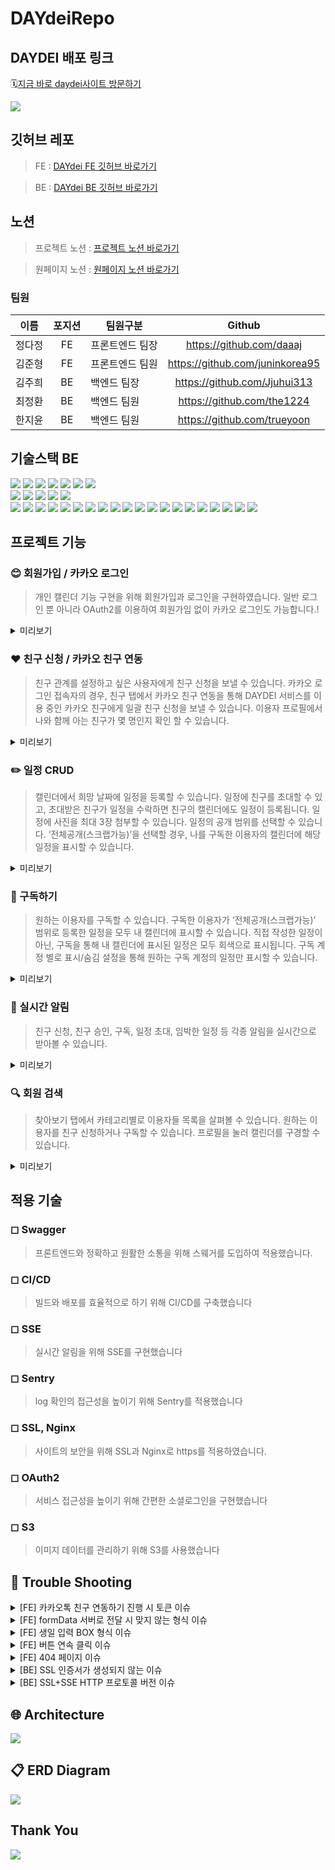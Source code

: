# DAYdeiRepo
## DAYDEI 배포 링크
🗓️[지금 바로 daydei사이트 방문하기](https://www.daydei.life/)

<p>
  <img src="https://user-images.githubusercontent.com/94800969/232995084-4eb7d3d4-2d75-44af-8921-a28765e2c881.gif">
</p>



## 깃허브 레포

> FE :
[DAYdei FE 깃허브 바로가기](https://github.com/DAYdeiProject/DAYdei_FE.git)


> BE :
[DAYdei BE 깃허브 바로가기](https://github.com/DAYdeiProject/DAYdeiBackRepo)

## 노션

>프로젝트 노션 :
[프로젝트 노션 바로가기](https://shard-velvet-790.notion.site/daydei-258f1b00e93c4c719b92be10e78a3a51)


>원페이지 노션 :
[원페이지 노션 바로가기](https://shard-velvet-790.notion.site/A-4-SA-ae22a288543d455c810012fd6ac9b3a0)

### 팀원

| 이름   | 포지션 | 팀원구분        |             Github              |
| ------ | :----: | --------------- | :-----------------------------: |
| 정다정 |   FE   | 프론트엔드 팀장 | https://github.com/daaaj |
| 김준형 |   FE   | 프론트엔드 팀원 | https://github.com/juninkorea95 |
| 김주희 |   BE   | 백엔드 팀장 |    https://github.com/Jjuhui313     |
| 최정환 |   BE   | 백엔드 팀원 | https://github.com/the1224 |
| 한지윤 |   BE   | 백엔드 팀원 | https://github.com/trueyoon |


## 기술스택 BE

<div> 
  <img src="https://img.shields.io/badge/JAVA-007396?style=for-the-badge&logo=java&logoColor=white">
  <img src="https://img.shields.io/badge/IntelliJIDEA-000000?style=for-the-badge&logo=IntelliJIDEA&logoColor=white">
  <img src="https://img.shields.io/badge/Gradle-02303A?style=for-the-badge&logo=Gradle&logoColor=white">
  <img src="https://img.shields.io/badge/Linux-FCC624?style=for-the-badge&logo=Linux&logoColor=white">
  <img src="https://img.shields.io/badge/Ubuntu-E95420?style=for-the-badge&logo=Ubuntu&logoColor=white">
  <img src="https://img.shields.io/badge/jsonwebtokens-000000?style=for-the-badge&logo=jsonwebtokens&logoColor=white">
  <img src="https://img.shields.io/badge/SSE-000000?style=for-the-badge&logo=&logoColor=white"/> <br>
  <img src="https://img.shields.io/badge/springboot-6DB33F?style=for-the-badge&logo=springboot&logoColor=white">
  <img src="https://img.shields.io/badge/springsecurity-6DB33F?style=for-the-badge&logo=springsecurity&logoColor=white">
  <img src="https://img.shields.io/badge/AmazonEC2-FF9900?style=for-the-badge&logo=AmazonEC2&logoColor=white"/> 
  <img src="https://img.shields.io/badge/AmazonS3-569A31?style=for-the-badge&logo=AmazonS3&logoColor=white"/>
  <img src="https://img.shields.io/badge/AmazonRDS-527FFF?style=for-the-badge&logo=AmazonRDS&logoColor=white"/> <br>
  <img src="https://img.shields.io/badge/MySQL-4479A1?style=for-the-badge&logo=mysql&logoColor=white">
  <img src="https://img.shields.io/badge/jquery-0769AD?style=for-the-badge&logo=jquery&logoColor=white">
  <img src="https://img.shields.io/badge/CODEDEPLOY-181717?style=for-the-badge"/>
  <img src="https://img.shields.io/badge/NGINX-009639?style=for-the-badge&logo=nginx&logoColor=white"/>
  <img src="https://img.shields.io/badge/git-F05032?style=for-the-badge&logo=git&logoColor=white"/>
  <img src="https://img.shields.io/badge/github-181717?style=for-the-badge&logo=github&logoColor=white"/>
  <img src="https://img.shields.io/badge/GithubActions-2088FF?style=for-the-badge&logo=githubactions&logoColor=white"/>
  <img src="https://img.shields.io/badge/Postman-FF6C37?style=for-the-badge&logo=Postman&logoColor=white"/>
  <img src="https://img.shields.io/badge/Swagger-85EA2D?style=for-the-badge&logo=swagger&logoColor=black"/>
  <img src="https://img.shields.io/badge/Sentry-362D59?style=for-the-badge&logo=sentry&logoColor=white"/>
  <img src="https://img.shields.io/badge/Notion-000000?style=for-the-badge&logo=Notion&logoColor=white"/> 
  <img src="https://img.shields.io/badge/Slack-4A154B?style=for-the-badge&logo=slack&logoColor=white"/>
  <img src="https://img.shields.io/badge/html5-E34F26?style=for-the-badge&logo=html5&logoColor=white"> 
  <img src="https://img.shields.io/badge/css-1572B6?style=for-the-badge&logo=css3&logoColor=white"> 
  <img src="https://img.shields.io/badge/javascript-F7DF1E?style=for-the-badge&logo=javascript&logoColor=black"> 
  <img src="https://img.shields.io/badge/react-61DAFB?style=for-the-badge&logo=react&logoColor=black"> 
  <img src="https://img.shields.io/badge/Redux_Toolkit-764ABC?style=for-the-badge&logo=redux&logoColor=white">
  <img src="https://img.shields.io/badge/Axios-5a2f88?style=for-the-badge&logo=axios&logoColor=white">
  <img src="https://img.shields.io/badge/Styled_Components-DB7093?style=for-the-badge&logo=styled-components&logoColor=white">
  <img src="https://img.shields.io/badge/react--router--dom-CA4245?style=for-the-badge&logo=react-router-dom&logoColor=white">
</div>

## 프로젝트 기능

### 😊 회원가입  / 카카오 로그인

> 개인 캘린더 기능 구현을 위해 회원가입과 로그인을 구현하였습니다.
일반 로그인 뿐 아니라 OAuth2를 이용하여 회원가입 없이 카카오 로그인도 가능합니다.!

<details>
<summary>미리보기</summary>
  <p>
  <img src="https://user-images.githubusercontent.com/86552492/232414598-6bd1935b-2a97-4d8e-9dd0-fe5cc8fedc0a.png" />
  <img src="https://user-images.githubusercontent.com/86552492/232414742-7e56f6a9-9442-4216-8492-d022b4419856.png"/> 
</p>
</details>



### ❤️ 친구 신청 / 카카오 친구 연동

> 친구 관계를 설정하고 싶은 사용자에게 친구 신청을 보낼 수 있습니다.
카카오 로그인 접속자의 경우, 친구 탭에서 카카오 친구 연동을 통해
DAYDEI 서비스를 이용 중인 카카오 친구에게 일괄 친구 신청을 보낼 수 있습니다.
이용자 프로필에서 나와 함께 아는 친구가 몇 명인지 확인 할 수 있습니다.

<details>
<summary>미리보기</summary>
  <p>
  <img src="https://user-images.githubusercontent.com/122579951/233258184-4945b9c7-89b7-4b9c-a46a-e8db542e652f.png">
  <img src="https://user-images.githubusercontent.com/122579951/233258195-50fba0b6-3721-4afa-963d-051276aa7574.png">
</p>
</details>


### ✏️ 일정 CRUD

> 캘린더에서 희망 날짜에 일정을 등록할 수 있습니다.
일정에 친구를 초대할 수 있고, 초대받은 친구가 일정을 수락하면 친구의 캘린더에도 일정이 등록됩니다.
일정에 사진을 최대 3장 첨부할 수 있습니다.
일정의 공개 범위를 선택할 수 있습니다.
‘전체공개(스크랩가능)’을 선택할 경우, 나를 구독한 이용자의 캘린더에 해당 일정을 표시할 수 있습니다.
> 

<details>  
<summary>미리보기</summary>
  <div>
    <img src="https://user-images.githubusercontent.com/86552492/232416137-a6488b2c-a8be-4e5d-91f3-125e148478a5.png"/> 
    <img src="https://user-images.githubusercontent.com/86552492/232416274-68b1403d-8669-45dd-8dcf-691d2f852055.png"/> 
    <img src="https://user-images.githubusercontent.com/122579951/233257295-56d72102-96d4-4085-8478-6184edaa8b3e.png"/> 
  </div>
</details>

### 🌟 구독하기

> 원하는 이용자를 구독할 수 있습니다.
구독한 이용자가 ‘전체공개(스크랩가능)’ 범위로 등록한 일정을 모두 내 캘린더에 표시할 수 있습니다.
직접 작성한 일정이 아닌, 구독을 통해 내 캘린더에 표시된 일정은 모두 회색으로 표시됩니다.
구독 계정 별로 표시/숨김 설정을 통해 원하는 구독 계정의 일정만 표시할 수 있습니다.
> 

<details>
<summary>미리보기</summary>
  <div>
    <img src="https://user-images.githubusercontent.com/51226340/232831456-9ea82050-0cb8-4d4b-91d0-3a2a986b0227.jpg">
    <img src = "https://user-images.githubusercontent.com/86552492/232415618-d3563e0c-53f1-4544-bce3-2ff95ff5adc6.png"/>
  </div>
</details>



### 🔔 실시간 알림

> 친구 신청, 친구 승인, 구독, 일정 초대, 임박한 일정 등 각종 알림을 실시간으로 받아볼 수 있습니다.
> 

<details>
<summary>미리보기</summary>
  <div>
    <img src = "https://user-images.githubusercontent.com/86552492/232415166-6d26877b-d2e5-41ed-b996-b1bb0bd0c3a3.png"/>
    <img src = "https://user-images.githubusercontent.com/122579951/233256488-39272d6b-c517-43ec-897b-2ce0e296a862.png" />
</div>
</details>



### 🔍 회원 검색

> 찾아보기 탭에서 카테고리별로 이용자들 목록을 살펴볼 수 있습니다.
원하는 이용자를 친구 신청하거나 구독할 수 있습니다.
프로필을 눌러 캘린더를 구경할 수 있습니다.
> 

<details>
<summary>미리보기</summary>
  <div>
    <img src="https://user-images.githubusercontent.com/51226340/232833946-89346709-5d67-49f0-b073-2ce014cdeb49.jpg">
  </div>
</details>


## 적용 기술

### ◻ Swagger

> 프론트엔드와 정확하고 원활한 소통을 위해 스웨거를 도입하여 적용했습니다.
> 

### ◻ CI/CD

> 빌드와 배포를 효율적으로 하기 위해 CI/CD를 구축했습니다
> 

### ◻ SSE

> 실시간 알림을 위해 SSE를 구현했습니다
> 

### ◻ Sentry

> log 확인의 접근성을 높이기 위해 Sentry를 적용했습니다
> 

### ◻ SSL, Nginx

> 사이트의 보안을 위해 SSL과 Nginx로 https를 적용하였습니다.
> 

### ◻ OAuth2

> 서비스 접근성을 높이기 위해 간편한 소셜로그인을 구현했습니다
> 

### ◻ S3

> 이미지 데이터를 관리하기 위해 S3를 사용했습니다
> 

## 🚨 Trouble Shooting 

  <details>
  <summary>[FE] 카카오톡 친구 연동하기 진행 시 토큰 이슈</summary>

<br/>
문제
 
- 카카오톡 친구 연동 api 사용시 로그인한 유저의 token과 카카오톡 redirect uri에서 받은 code를 서버에 보내고 response에 로그인한 유저의 token이 와야하는데 길이가 짧은 token이 계속 왔다. 그래서 해당 유저의 정보를 불러오지 못하는 에러가 발생하였다.

시도
 
- 값이 제대로 전달 안되는 문제일까봐 일일이 콘솔 찍어가며 값이 제대로 들어가는지 확인하였다. 
  <br/>통신도 잘 되었고 api에 필요한 값이 제대로 보내지고 있는게 확인되었다. 하지만 여전히 짧은 token이 반환되고 있었다.

해결
 
- 카카오톡 로그인시에는 token이 제대로 반환되었기 때문에 친구 연동 클릭시 다시 카카오톡 로그인을 하는 로직으로 수정하였다.

  </details>


<details>
  <summary>[FE] formData 서버로 전달 시 맞지 않는 형식 이슈</summary>

<br/>
문제
    
- 프로필 수정시 정보를 서버에 보낼때 형식이 이미지는 multipart/form-data, 다른 정보는 application/json 형식으로 보내야 했다. 
  <br/>그래서 formData 안에 정보 넣고 header에 "Content-Type": "multipart/form-data" 로 지정하고 요청했지만 400에러가 떴다. 
    
시도 

- 이전에는 string 값을 formData로 보낼때 key, value 형식에 맞게만 작성하면 서버에 잘 전달되었다. 그래서 이번에도 그렇게 하고 있었지만 
  <br/>json 형식으로 따로 지정을 해줘야된다고 해서 JSON.stringify로 감싼 후 formData로 보내봤지만 또 400에러가 떴다.
    
해결 

- 팀원분이 Blob을 이용하여 보내면 된다고 해서, blob 객체 생성 후 JSON.stringify로 서버로 요청하니깐 해결 되었다.
  
</details>

<details>
  <summary>[FE] 생일 입력 BOX 형식 이슈 </summary>

  <br/>
  문제
  
- 본래 회원 가입 페이지에서 생일 정보는 사용자가 직접 태어난 달과 날짜를 네자리 수로 적어 Input box에 적어 제출하도록 구현했다. 
  위와 같은 방식의 문제점은 생일의 형식에 벗어나는 숫자 (ex : 9999 / 0000)를 입력해도 회원가입이 허용된다는 점이었다.

  시도

- 첫 시도로는 기존의 Input box 형식을 유지하되, 입력값의 validation을 적용하려는 방향으로 잡았다. 
  하지만 이러한 방향은 입력값에 대한 조건을 다소 복잡한 방식으로 줘야했던 만큼 효율적이지 않았다. 

  해결
  
- 값을 입력하여 전달하는 방식에는 input 뿐만 아니라 select이 있다는 것을 발견하고 적용했다. 
</details>

<details>
  <summary>[FE] 버튼 연속 클릭 이슈 </summary>

<br/>
문제

- 본래 회원 가입 페이지에서 생일 정보는 사용자가 직접 태어난 달과 날짜를 네자리 수로 적어 Input box에 적어 제출하도록 구현했다. 
위와 같은 방식의 문제점은 생일의 형식에 벗어나는 숫자 (ex : 9999 / 0000)를 입력해도 회원가입이 허용된다는 점이었다.

시도

- 첫 시도로는 기존의 Input box 형식을 유지하되, 입력값의 validation을 적용하려는 방향으로 잡았다. 
하지만 이러한 방향은 입력값에 대한 조건을 다소 복잡한 방식으로 줘야했던 만큼 효율적이지 않았다. 

해결

- 값을 입력하여 전달하는 방식에는 input 뿐만 아니라 select이 있다는 것을 발견하고 적용했다. 

</details>

<details>
<summary>[FE] 404 페이지 이슈 </summary>

<br/>
문제 

- 처음에 페이지 구성할때 userId에 따라서 캘린더가 바뀌는 형식으로 경로 설정을 하였다. ( /:id ) 잘못된 경로로 접근할때, 없는 아이디로 접근했을 등 보여줄 404 페이지를 만들었는데, 
예를 들어 /15643로 없는 id로 접근 했을 때는 콘솔 에러만 나고 404페이지로 이동하지 않는 에러가 발생했다. 

시도

- useEffect로 url이 바뀔때마다 useLocation으로 id를 가져온 후, 서버와 통신 후 없는 id일때 404 페이지로 이동시키는 로직을 작성했다. 
하지만 서버와 통신하면서 loading중일때는 home 화면이 잠깐 보였다가 404 페이지로 이동되는 현상이 있었다. 
깜빡거리는 것 처럼 보여서 home page를 user 정보가 있을때만 보여지게 작성해보았지만, 여전히 똑같은 이슈가 있었다.

해결 

- 멘토님께 질문한 결과, 첫번째로 url에 userId가 보여지는게 좋지 않다해서, 이걸 먼저 수정해보고 다시 똑같은 이슈가 있는지 확인해보기로 하였다. 
그래서 url에 id를 없앤 후, 페이지를 더 나누고 없는 id나 잘못된 경로로 접근해보니 바로 404페이지로 이동하였다. 

</details>

<details>

<summary> [BE] SSL 인증서가 생성되지 않는 이슈</summary>

<br/>  
문제 

- SSL 인증서를 생성하는 과정에서 `the following errors were reported by the server:` 와 같은 에러가 거듭 발생하였다.

시도

- nginx와 certbot 완전 삭제 후 다시 진행하였으나, 해결되지 않고 같은 오류가 거듭 발생하였다.

해결 

- 인스턴스 재 생성 후 설정되어 있는 PortForwarding 모두 삭제한 뒤 다시 진행하니 정상적으로 인증서가 생성되었다.

</details>

<details>

<summary>[BE] SSL+SSE HTTP 프로토콜 버전 이슈 </summary>

<br/>  
문제 

- SSL 적용 후 클라이언트 console에 다음과 같은 에러가 찍혔다.
`net::ERR_INCOMPLETE_CHUNKED_ENCODING`

시도

- 알고 보니 nginx를 사용할 시 HTTP 프로토콜 버전이 자동으로 1.0으로 잡히고,
<br/> SSE 연결을 유지해주어야 하는데 이는 1.0 버전에서는 불가능하기 때문에 해당 오류가 발생하는 것으로 확인되었다.

해결 

- nginx conf파일에 HTTP를 1.1로 설정해주기 위해 server블록에 다음을 추가해주어야 했다.
<br/> `proxy_set_header Connection '';` `proxy_http_version 1.1;`
<br/> 또한 연결 시간이 기본 1분으로 설정되기 때문에 연결 시간을 늘리고자 다음 설정도 추가해주었더니 해당 에러는 더 이상 뜨지 않았다.
<br/> `proxy_read_timeout 3600s` `proxy_send_timeout 3600s`

</details>

## 🌐 Architecture

<div>
  <img src = "https://user-images.githubusercontent.com/122579951/233255906-0cf29388-f3df-47ee-85d4-ded35f562e5e.png">
</div>

## 📋 ERD Diagram

<div>
  <img src="https://user-images.githubusercontent.com/94800969/233273683-294ccc97-b8d8-4dc2-bec1-1bde4a3a78b0.JPG">
</div>


## Thank You
<p>
  <img src="https://user-images.githubusercontent.com/51226340/232444605-f65642c7-5bfe-4457-8f97-2956fd17edb1.png">
</p>
